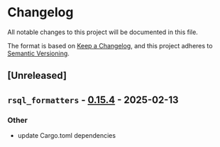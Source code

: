 # Changelog

All notable changes to this project will be documented in this file.

The format is based on [Keep a Changelog](https://keepachangelog.com/en/1.0.0/),
and this project adheres to [Semantic Versioning](https://semver.org/spec/v2.0.0.html).

## [Unreleased]

## `rsql_formatters` - [0.15.4](https://github.com/theseus-rs/rsql/compare/rsql_formatters-v0.15.3...rsql_formatters-v0.15.4) - 2025-02-13

### Other
- update Cargo.toml dependencies

